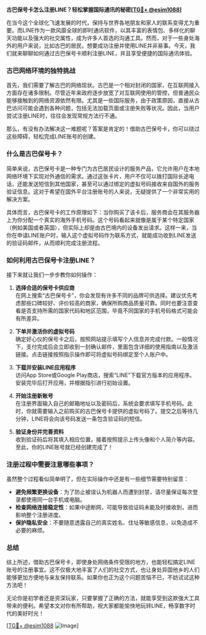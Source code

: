 **古巴保号卡怎么注册LINE？轻松掌握国际通讯的秘密[[TG💪+ @esim1088](https://t.me/s/esim1088)]**

在当今这个全球化飞速发展的时代，保持与世界各地朋友和家人的联系变得尤为重要。而LINE作为一款风靡全球的即时通讯软件，以其丰富的表情包、多样化的聊天功能以及强大的社交属性，成为许多人首选的沟通工具。然而，对于一些身处海外的用户来说，比如古巴的居民，想要成功注册并使用LINE并非易事。今天，我们就来聊聊如何通过古巴保号卡顺利注册LINE，并且享受便捷的国际通讯体验。

### 古巴网络环境的独特挑战

首先，我们需要了解古巴的网络现状。古巴是一个相对封闭的国家，在互联网接入方面存在诸多限制。尽管近年来政府逐步放宽了对互联网使用的管控，但普通民众能够接触到的网络资源依然有限。尤其是一些国际服务，由于政策原因，直接从古巴访问可能会遇到各种问题，包括无法加载页面或注册失败等状况。因此，当用户尝试注册LINE时，往往会发现常规方法行不通。

那么，有没有办法解决这一难题呢？答案是肯定的！借助古巴保号卡，你可以绕过这些障碍，轻松完成LINE账号的创建。

### 什么是古巴保号卡？

简单来说，古巴保号卡是一种专门为古巴居民设计的服务产品，它允许用户在本地网络环境下实现对外通信的需求。通过这张卡片，用户不仅可以拨打国际长途电话，还能发送短信到其他国家，甚至可以通过绑定的虚拟号码接收来自国外的服务验证信息。这对于希望在国外平台注册账号的人来说，无疑提供了一个非常实用的解决方案。

具体而言，古巴保号卡的工作原理如下：当你购买了该卡后，服务商会在其服务器上为你分配一个真实的海外手机号码。这个号码看起来就像是属于某个特定国家（例如美国或者英国），但实际上却是由古巴境内的设备发出请求。这样一来，当你在申请LINE账户时，输入这个虚拟号码作为联系方式，就能成功收到LINE发送的验证码邮件，从而顺利完成注册流程。

### 如何利用古巴保号卡注册LINE？

接下来就让我们一步步教你如何操作：

1. **选择合适的保号卡供应商**  
   在网上搜索“古巴保号卡”，你会发现有许多不同的品牌可供选择。建议优先考虑那些口碑较好、评价较高的商家，确保所购商品质量可靠。同时也要注意查看是否支持所需的国家代码和地区范围，毕竟不同国家的手机号码格式可能会有所差异。

2. **下单并激活你的虚拟号码**  
   确定好心仪的保号卡之后，按照网站提示填写个人信息并完成付款。一般情况下，支付完成后会立即收到一封确认邮件，里面包含详细的使用指南以及激活链接。点击链接按照指示操作即可将虚拟号码绑定至个人账户中。

3. **下载并安装LINE应用程序**  
   访问App Store或Google Play商店，搜索“LINE”下载官方版本的应用程序。安装完毕后打开应用，并根据指引进行初始设置。

4. **开始注册新账号**  
   在注册界面输入自己的邮箱地址以及密码后，系统会要求填写手机号码。此时，你就需要输入之前购买的古巴保号卡提供的虚拟号码了。提交之后等待几分钟，LINE将会向该号码发送一条包含验证码的短信。

5. **验证身份并完善资料**  
   收到验证码后将其填入相应位置，接着按照提示上传头像和个人简介等内容。至此，你的LINE账号就已经创建完成了！

### 注册过程中需要注意哪些事项？

虽然整个过程看似简单明了，但在实际操作中还是有一些细节需要特别留意：

- **避免频繁更换设备**：为了防止被误认为机器人而遭到封禁，请尽量保证每次登录都使用同一台手机或电脑。
- **检查网络连接稳定性**：如果中途断网，可能导致验证码未能及时接收到，进而影响整个注册进度。
- **保护隐私安全**：不要随意透露自己的真实姓名、住址等敏感信息，以免造成不必要的麻烦。

### 总结

综上所述，借助古巴保号卡，即使身处网络条件受限的地方，也能轻松搞定LINE账号的注册事宜。这不仅极大地丰富了人们的社交方式，也让身处异国他乡的人们能够更加方便地与亲友保持联系。如果你也正为这个问题苦恼不已，不妨试试这种方法吧！

无论你是初学者还是资深玩家，只要掌握了正确的方法，就能享受到这款强大工具带来的便利。希望本文对你有所帮助，祝大家都能愉快地玩转LINE，畅享数字时代的美好时光！

[[TG💪+ @esim1088](https://t.me/s/esim1088) ![Image](https://i.postimg.cc/4NQfJmqS/Snipaste-2025-05-13-00-14-12.png)]